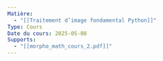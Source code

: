 ```yaml
---
Matière:
  - "[[Traitement d’image fondamental Python]]"
Type: Cours
Date du cours: 2025-05-08
Supports:
  - "[[morpho_math_cours_2.pdf]]"
---
```

